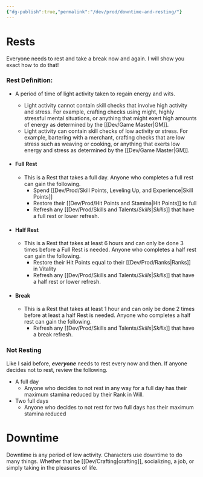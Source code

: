 ```yaml
---
{"dg-publish":true,"permalink":"/dev/prod/downtime-and-resting/"}
---
```



# Rests
Everyone needs to rest and take a break now and again. I will show you exact how to do that!
### Rest Definition: 
- A period of time of light activity taken to regain energy and wits. 
	- Light activity cannot contain skill checks that involve high activity and stress. For example, crafting checks using might, highly stressful mental situations, or anything that might exert high amounts of energy as determined by the [[Dev/Game Master\|GM]].
	- Light activity can contain skill checks of low activity or stress. For example, bartering with a merchant, crafting checks that are low stress such as weaving or cooking, or anything that exerts low energy and stress as determined by the [[Dev/Game Master\|GM]].

- #### Full Rest
	- This is a Rest that takes a full day. Anyone who completes a full rest can gain the following.
		- Spend [[Dev/Prod/Skill Points, Leveling Up, and Experience\|Skill Points]]
		- Restore their [[Dev/Prod/Hit Points and Stamina\|Hit Points]] to full
		- Refresh any [[Dev/Prod/Skills and Talents/_Skills_\|_Skills_]] that have a full rest or lower refresh.
- #### Half Rest
	- This is a Rest that takes at least 6 hours and can only be done 3 times before a Full Rest is needed. Anyone who completes a half rest can gain the following.
		- Restore their Hit Points equal to their [[Dev/Prod/Ranks\|Ranks]] in Vitality
		- Refresh any [[Dev/Prod/Skills and Talents/_Skills_\|_Skills_]] that have a half rest or lower refresh.
- #### Break
	- This is a Rest that takes at least 1 hour and can only be done 2 times before at least a half Rest is needed. Anyone who completes a half rest can gain the following.
		- Refresh any [[Dev/Prod/Skills and Talents/_Skills_\|_Skills_]] that have a break refresh.

### Not Resting
Like I said before, ***everyone*** needs to rest every now and then. If anyone decides not to rest, review the following.
- A full day
	- Anyone who decides to not rest in any way for a full day has their maximum stamina reduced by their Rank in Will.
- Two full days
	 - Anyone who decides to not rest for two full days has their maximum stamina reduced 
 
# Downtime
Downtime is any period of low activity. Characters use downtime to do many things. Whether that be [[Dev/Crafting\|crafting]], socializing, a job, or simply taking in the pleasures of life.


